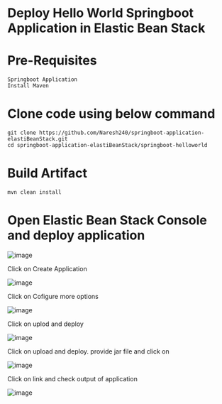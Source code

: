 # Deploy Hello World Springboot Application in Elastic Bean Stack

# Pre-Requisites
    Springboot Application
    Install Maven
# Clone code using below command
    git clone https://github.com/Naresh240/springboot-application-elastiBeanStack.git
    cd springboot-application-elastiBeanStack/springboot-helloworld
# Build Artifact
    mvn clean install
# Open Elastic Bean Stack Console and deploy application
  ![image](https://user-images.githubusercontent.com/58024415/105579812-cc681d00-5dae-11eb-8f3b-7738ec47b0df.png)
  
  Click on Create Application
  
  ![image](https://user-images.githubusercontent.com/58024415/105579969-95ded200-5daf-11eb-9e38-a369438a6a17.png)

  Click on Cofigure more options
  
  ![image](https://user-images.githubusercontent.com/58024415/105580088-4e0c7a80-5db0-11eb-9123-6aafb63f7c63.png)
  
  Click on uplod and deploy
  
  ![image](https://user-images.githubusercontent.com/58024415/105580097-68deef00-5db0-11eb-94cd-6ee22c743c04.png)
  
  Click on upload and deploy. provide jar file and click on 
  
  ![image](https://user-images.githubusercontent.com/58024415/105580191-e3a80a00-5db0-11eb-8dc3-9da78cccb5c8.png)
  
  Click on link and check output of application
  
  ![image](https://user-images.githubusercontent.com/58024415/105580167-beb39700-5db0-11eb-98fa-e0af1a1d8954.png)
